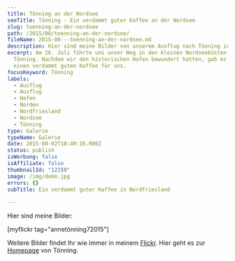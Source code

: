 ```yaml
---
title: Tönning an der Nordsee
seoTitle: Tönning - Ein verdammt guter Kaffee an der Nordsee
slug: toenning-an-der-nordsee
path: /2015/08/toenning-an-der-nordsee/
fileName: 2015-08---toenning-an-der-nordsee.md
description: Hier sind meine Bilder von unserem Ausflug nach Tönning in Nordfriesland
excerpt: Am 26. Juli führte uns unser Weg in den kleinen Nordseeküsten-Ort
  Tönning. Nachdem wir den historischen Hafen bewundert hatten, gab es dort noch
  einen verdammt guten Kaffee für uns.
focusKeyword: Tönning
labels:
  - Ausflug
  - Ausflug
  - Hafen
  - Norden
  - Nordfriesland
  - Nordsee
  - Tönning
type: Galerie
typeName: Galerie
date: 2015-08-02T18:49:16.000Z
status: publish
isWerbung: false
isAffiliate: false
thumbnailId: "12150"
image: /img/demo.jpg
errors: {}
subTitle: Ein verdammt guter Kaffee in Nordfriesland
  
---
```


Hier sind meine Bilder:

[myflickr tag="annetönning72015"]

Weitere Bilder findet Ihr wie immer in meinem
[Flickr](https://www.flickr.com/photos/99929697@N07/). Hier geht es zur
[Homepage](http://www.toenning.de/) von Tönning.

  